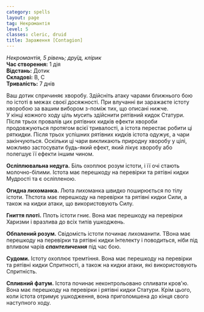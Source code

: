 ```yaml
---
category: spells
layout: page
tag: Некромантія
level: 5
classes: cleric, druid
title: Зараження [Contagion] 
---
```

_Некромантія, 5 рівень; друїд, клірик_   
**Час створення:** 1 дія   
**Відстань:** Дотик   
**Складові:** В, С    
**Тривалість:** 7 днів  

Ваш дотик спричиняє хворобу. Здійсніть атаку чарами ближнього бою по істоті в межах своєї досяжності. При влучанні ви заражаєте істоту хворобою за вашим вибором з-поміж тих, що описані нижче.  
У кінці кожного ходу ціль мусить здійснити рятівний кидок Статури.  Після трьох провалів цих рятівних кидків ефекти хвороби продовжуються протягом всієї тривалості, а істота перестає робити ці ряткидки. Після трьох успішних рятівних кидків істота одужує, а чари закінчуються. Оскільки ці чари викликають природну хворобу у цілі, можливо застосувати будь-який ефект, який лікує хворобу або полегшує її ефекти іншим чином.  

**Осліплювальна недуга.** Біль охоплює розум істоти, і її очі стають молочно-білими. Істота має перешкоду на перевірки та рятівні кидки Мудрості та є осліпленою.   

**Огидна лихоманка.** Люта лихоманка швидко поширюється по тілу істоти. Thстота має перешкоду на перевірки та рятівні кидки Сили, а також на кидки атаки, що використовують Силу.  

**Гниття плоті.** Плоть істоти гниє. Вона має перешкоду на перевірки Харизми і вразлива до всіх типів ушкоджень.  

**Обпалений розум.** Свідомість істоти починає лихоманити. TВона має перешкоду на перевірки та рятівні кидки Інтелекту і поводиться, ніби під впливом чарів **_спантеличення_** під час бою.    

**Судоми.** Істоту охоплює тремтіння. Вона має перешкоду на перевірки та рятівні кидки Спритності, а також на кидки атаки, які використовують Спритність.   

**Спливний фатум.** Істота починає неконтрольовано спливати кров'ю. Вона має перешкоду на перевірки і рятівні кидки Статури. Крім цього, коли істота отримує ушкодження, вона приголомшена до кінця свого наступного ходу.  
